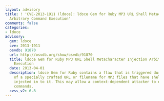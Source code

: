 ```yaml
---
layout: advisory
title: ! 'CVE-2013-1911 (ldoce): ldoce Gem for Ruby MP3 URL Shell Metacharacter Injection
  Arbitrary Command Execution'
comments: false
categories:
- ldoce
advisory:
  gem: ldoce
  cve: 2013-1911
  osvdb: 91870
  url: http://osvdb.org/show/osvdb/91870
  title: ldoce Gem for Ruby MP3 URL Shell Metacharacter Injection Arbitrary Command
    Execution
  date: 2013-04-01
  description: ldoce Gem for Ruby contains a flaw that is triggered during the handling
    of a specially crafted URL or filename for MP3 files that have shell metacharacters
    injected in to it. This may allow a context-dependent attacker to execute arbitrary
    commands.
  cvss_v2: 6.8
---
```

